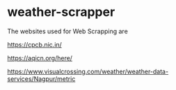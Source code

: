 # weather-scrapper
The websites used for Web Scrapping are 

https://cpcb.nic.in/

https://aqicn.org/here/

https://www.visualcrossing.com/weather/weather-data-services/Nagpur/metric
